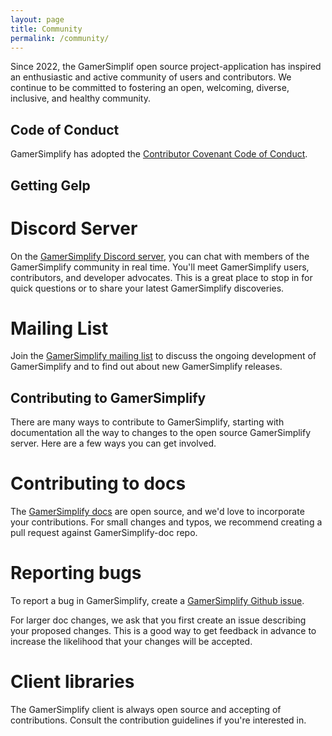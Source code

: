 ```yaml
---
layout: page
title: Community
permalink: /community/
---
```


Since 2022, the GamerSimplif open source project-application has inspired an enthusiastic and active community of users and contributors. We continue to be committed to fostering an open, welcoming, diverse, inclusive, and healthy community.

## Code of Conduct
GamerSimplify has adopted the [Contributor Covenant Code of Conduct](https://github.com/rashtv/GamerSimplify/blob/gh-pages/CODE_OF_CONDUCT.md).

## Getting Gelp

# Discord Server
On the [GamerSimplify Discord server](https://discord.gg/SBXrpyKkHs), you can chat with members of the GamerSimplify community in real time. You'll meet GamerSimplify users, contributors, and developer advocates. This is a great place to stop in for quick questions or to share your latest GamerSimplify discoveries.

# Mailing List
Join the [GamerSimplify mailing list](https://groups.google.com/g/gamersimplify) to discuss the ongoing development of GamerSimplify and to find out about new GamerSimplify releases.

## Contributing to GamerSimplify

There are many ways to contribute to GamerSimplify, starting with documentation all the way to changes to the open source GamerSimplify server. Here are a few ways you can get involved.

# Contributing to docs

The [GamerSimplify docs](https://gamersimplify.readthedocs.io/en/latest/) are open source, and we'd love to incorporate your contributions. For small changes and typos, we recommend creating a pull request against GamerSimplify-doc repo.

# Reporting bugs

To report a bug in GamerSimplify, create a [GamerSimplify Github issue](https://github.com/rashtv/GamerSimplify/issues).

For larger doc changes, we ask that you first create an issue describing your proposed changes. This is a good way to get feedback in advance to increase the likelihood that your changes will be accepted.

# Client libraries

The GamerSimplify client is always open source and accepting of contributions. Consult the contribution guidelines if you're interested in.
